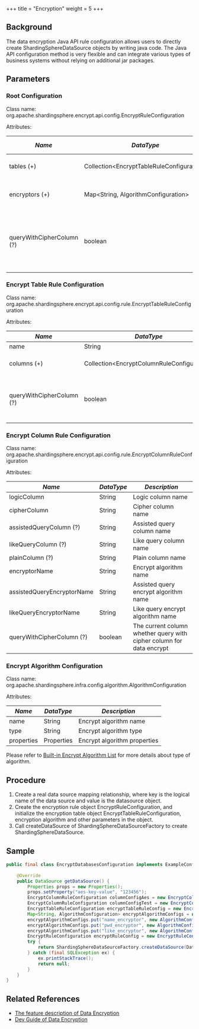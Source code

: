 +++
title = "Encryption"
weight = 5
+++

## Background

The data encryption Java API rule configuration allows users to directly create ShardingSphereDataSource objects by writing java code. The Java API configuration method is very flexible and can integrate various types of business systems without relying on additional jar packages.

## Parameters

### Root Configuration

Class name: org.apache.shardingsphere.encrypt.api.config.EncryptRuleConfiguration

Attributes:

| *Name*                    | *DataType*                                  | *Description*                                                                                  | *Default Value* |
| ------------------------- | ------------------------------------------- | ---------------------------------------------------------------------------------------------- | --------------- |
| tables (+)                | Collection\<EncryptTableRuleConfiguration\> | Encrypt table rule configurations                                                              |                 |
| encryptors (+)            | Map\<String, AlgorithmConfiguration\>       | Encrypt algorithm name and configurations                                                      |                 |
| queryWithCipherColumn (?) | boolean                                     | Whether query with cipher column for data encrypt. User you can use plaintext to query if have | true            |

### Encrypt Table Rule Configuration

Class name: org.apache.shardingsphere.encrypt.api.config.rule.EncryptTableRuleConfiguration

Attributes:

| *Name*                    | *DataType*                                   | *Description*                      |
| ------------------------- | -------------------------------------------- | ---------------------------------- |
| name                      | String                                       | Table name                         |
| columns (+)               | Collection\<EncryptColumnRuleConfiguration\> | Encrypt column rule configurations |
| queryWithCipherColumn (?) | boolean                                      | The current table whether query with cipher column for data encrypt |

### Encrypt Column Rule Configuration

Class name: org.apache.shardingsphere.encrypt.api.config.rule.EncryptColumnRuleConfiguration

Attributes:

| *Name*                     | *DataType* | *Description*                                                        |
|----------------------------| ---------- |----------------------------------------------------------------------|
| logicColumn                | String     | Logic column name                                                    |
| cipherColumn               | String     | Cipher column name                                                   |
| assistedQueryColumn (?)    | String     | Assisted query column name                                           |
| likeQueryColumn (?)        | String     | Like query column name                                               |
| plainColumn (?)            | String     | Plain column name                                                    |
| encryptorName              | String     | Encrypt algorithm name                                               |
| assistedQueryEncryptorName | String     | Assisted query encrypt algorithm name                                |
| likeQueryEncryptorName     | String     | Like query encrypt algorithm name                                    |
| queryWithCipherColumn (?)  | boolean    | The current column whether query with cipher column for data encrypt |

### Encrypt Algorithm Configuration

Class name: org.apache.shardingsphere.infra.config.algorithm.AlgorithmConfiguration

Attributes:

| *Name*     | *DataType* | *Description*                |
| ---------- | ---------- | ---------------------------- |
| name       | String     | Encrypt algorithm name       |
| type       | String     | Encrypt algorithm type       |
| properties | Properties | Encrypt algorithm properties |

Please refer to [Built-in Encrypt Algorithm List](/en/user-manual/common-config/builtin-algorithm/encrypt) for more details about type of algorithm.

## Procedure

1. Create a real data source mapping relationship, where key is the logical name of the data source and value is the datasource object.
1. Create the encryption rule object EncryptRuleConfiguration, and initialize the encryption table object EncryptTableRuleConfiguration, encryption algorithm and other parameters in the object.
1. Call createDataSource of ShardingSphereDataSourceFactory to create  ShardingSphereDataSource.

## Sample

```java
public final class EncryptDatabasesConfiguration implements ExampleConfiguration {
    
    @Override
    public DataSource getDataSource() {
        Properties props = new Properties();
        props.setProperty("aes-key-value", "123456");
        EncryptColumnRuleConfiguration columnConfigAes = new EncryptColumnRuleConfiguration("username", "username", "", "", "username_plain", "name_encryptor", null);
        EncryptColumnRuleConfiguration columnConfigTest = new EncryptColumnRuleConfiguration("pwd", "pwd", "assisted_query_pwd", "like_pwd", "", "pwd_encryptor", null);
        EncryptTableRuleConfiguration encryptTableRuleConfig = new EncryptTableRuleConfiguration("t_user", Arrays.asList(columnConfigAes, columnConfigTest), null);
        Map<String, AlgorithmConfiguration> encryptAlgorithmConfigs = new LinkedHashMap<>(2, 1);
        encryptAlgorithmConfigs.put("name_encryptor", new AlgorithmConfiguration("AES", props));
        encryptAlgorithmConfigs.put("pwd_encryptor", new AlgorithmConfiguration("assistedTest", props));
        encryptAlgorithmConfigs.put("like_encryptor", new AlgorithmConfiguration("CHAR_DIGEST_LIKE", new Properties()));
        EncryptRuleConfiguration encryptRuleConfig = new EncryptRuleConfiguration(Collections.singleton(encryptTableRuleConfig), encryptAlgorithmConfigs);
        try {
            return ShardingSphereDataSourceFactory.createDataSource(DataSourceUtil.createDataSource("demo_ds"), Collections.singleton(encryptRuleConfig), props);
        } catch (final SQLException ex) {
            ex.printStackTrace();
            return null;
        }
    }
}
```

## Related References

- [The feature description of Data Encryption](/en/features/encrypt/ )
- [Dev Guide of Data Encryption](/en/dev-manual/encryption/)
